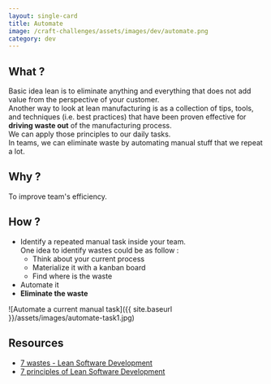 ```yaml
---
layout: single-card
title: Automate
image: /craft-challenges/assets/images/dev/automate.png
category: dev
---
```


## What ?
Basic idea lean is to eliminate anything and everything that does not add value from the perspective of your customer.  
Another way to look at lean manufacturing is as a collection of tips, tools, and techniques (i.e. best practices) that have been proven effective for **driving waste out** of the manufacturing process.  
We can apply those principles to our daily tasks.  
In teams, we can eliminate waste by automating manual stuff that we repeat a lot.

## Why ?
To improve team's efficiency.

## How ?
* Identify a repeated manual task inside your team.  
    One idea to identify wastes could be as follow :
    * Think about your current process
    * Materialize it with a kanban board
    * Find where is the waste
* Automate it
* **Eliminate the waste**

![Automate a current manual task]({{ site.baseurl }}/assets/images/automate-task1.jpg)  
## Resources
* [7 wastes - Lean Software Development](https://dzone.com/articles/seven-wastes-software)
* [7 principles of Lean Software Development](https://agilevelocity.com/lean/7-principles-of-lean-software-development/)
